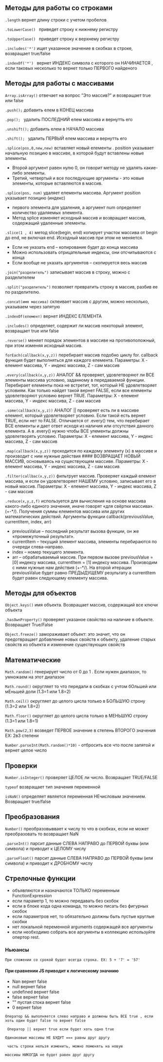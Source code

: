 ## Методы для работы со строками
`.length`                 вернет длину строки с учетом пробелов

`.toLowerCase() `         приведет строку к нижнему регистру

`.toUpperCase() `         приведет строку к верхнему регистру

`.includes('*')`          ищет указанное значение в скобках в строке, возвращает true/false

`.indexOf('*') `          вернет ИНДЕКС символа с которого он НАЧИНАЕТСЯ , если таковых несколько то вернет только ПЕРВОГО найденого

## Методы для работы с массивами

`Array.isArray()` отвечает на вопрос "Это массив?" и возвращает true или false

`.push();`               добавить елем в КОНЕЦ массива 

`.pop(); `               удалить ПОСЛЕДНИЙ елем массива и вернутть его

`.unshift();`             добавить елем в НАЧАЛО массива 

`.shift(); `              удалить ПЕРВЫЙ елем массива и вернутть его

`.splice(pos,0,new,new)`  вставляет новый елементы . position указывает начальную позицию в массиве, в которой будут вставлены новые элементы. 
- Второй аргумент равен нулю 0, он говорит методу не удалять какие-либо элементы.
- Третий, четвертый и все последующие аргументы - это новые элементы, которые вставляются в массив.                       

`.splice(pos, num)`       удаляет елементы массива. Аргумент position указывает позицию (индекс) 
- первого элемента для удаления, а аргумент num определяет количество удаляемых элемента.
- Метод splice изменяет исходный массив и возвращает массив, содержащий удаленные элементы.

`.slice(1 , 4)`  метод slice(begin, end) копирует участок массива от begin до end, не  включая end. Исходный массив при этом не меняется.
 - Если не указать end – копирование будет до конца массива
 - Можно использовать отрицательные индексы, они отсчитываются с конца
 - Если вообще не указать аргументов – скопируется весь массив

`.join("разделитель")`  записывает массив в строку, можно с разделителем

`.split("разделитель")` позволяет превратить строку в массив, разбив ее по разделителю.  

`.concat(имя массива)`  склеивает массив с другим, можно несколько, указываем через запятую

`.indexOf(елемент)`     вернет ИНДЕКС ЕЛЕМЕНТА

`.includes()`    определяет, содержит ли массив некоторый элемент, возвращает true или false   

`.reverse()`  меняет порядок элементов в массиве на противоположный, при этом изменяя исходный массив.

`forEach(callback(x,y,z))`  перебирает массив подобно циклу for. callback функция будет выполняться для каждого елемента. Параметры: X - елемент массива, Y - индекс массива, Z - сам массив

`.every(callback(x,y,z))`    АНАЛОГ && проверяет, удовлетворяют ли ВСЕ элементы массива условию, заданному в передаваемой функции. Перебирает елементы пока не встретит, тот, который НЕ удовлетворяет условиям. Как только найдет такой вернет FALSE, если все елементы удовлетворяют условию вернет TRUE. Параметры: X - елемент массива, Y - индекс массива, Z - сам массив 

`.some(callback(x,y,z))` АНАЛОГ || проверяет есть ли в массиве елемент, который удовлетворяет условию. Если такой есть вернет TRUE, если нет то FALSE. Отличается от .every() тем, что перебирает ВСЕ елементы и дает ответ исходя из наличия или отсутствия данного елемента. А в .every() нужно чтобы ВСЕ улементы должны удовлетворять условию.  Параметры: X - елемент массива, Y - индекс массива, Z - сам массив

`.map(callback(x,y,z))`  проходится по каждому элементу (x) в массиве и производит с ним нужные действия #### ВОЗВРАЩАЕТ НОВЫЙ МАССИВ, основываясь на существующем массиве. Параметры: X - елемент массива, Y - индекс массива, Z - сам массив

`.filter(callbac(x,y,z))`  фильтрует массив. Проверяет каждый елемент массива, и если он удовлетворяет НАШЕМУ условию, записывает его в новый массив. Параметры: X - елемент массива, Y - индекс массива, Z - сам массив

`.reduce(x,y,z,f)`  используется для вычисления на основе массива какого-либо единого значения, иначе говорят «для свёртки массива».(+-*/). Получения суммы елементов массива или других математических действий.
Аргументы функции callback(previousValue, currentItem, index, arr)
- previousValue – последний результат вызова функции, он же «промежуточный результат».
- currentItem – текущий элемент массива, элементы перебираются по очереди слева-направо.
- index – номер текущего элемента.
- arr – обрабатываемый массив.
При первом вызове previousValue = [0] индексу массива, currentItem = [1] индексу массива. Производим с ними нужные нам действия (+-*/). На второй итерации previousValue будет равно ПРЕДЫДУЩЕМУ результату а currentItem будет равен следующему елементу массива. 


## Методы для объектов 

`Object.keys()`  имя объекта. Возвращает массив, содержащий все ключи объекта

`.hasOwnProperty()` проверяет указаное свойство на наличие в объекте. Возвращает True/False

`Object.freeze()`  замораживает объект: это значит, что он предотвращает добавление новых свойств к объекту, удаление старых свойств из объекта и изменение существующих свойств


## Математические

`Math.random()`   генерирует число от 0 до 1 . Если нужен диапазон, то умножаем на этот диапазон

`Math.round()`    округляет то что передали в скобках с учтом бОльшей или мЕньшей доли (1.3=1 или 1.8=2)

`Math.ceil()`   округляет до целого цисла только в БОЛЬШУЮ строну (1.3=2 или 1.8=2)

`Math.floor()`  округляет до целого цисла только в МЕНЬШУЮ строну (1.3=1 или 1.8=1)

`Math.pow(2,3)`    возведет ПЕРВОЕ значение в степень ВТОРОГО значения EX: 2в3 степени 

`Number.parseInt(Math.random()*10)` - отбросить все что после запятой и вернет целое число

## Проверки

`Number.isInteger()`     проверяет ЦЕЛОЕ ли число. Возвращает TRUE/FALSE

`typeof`                 возвращает тип значения переменной

`isNaN()`                определяет является переменная НЕчисловым значением. Возвращает  true/false 

## Преобразования
`Number()`              преобразовыввает к числу то что в скобках, если не может преобразовать то возвращает NaN

`.parseInt()`             парсит данные СЛЕВА НАПРАВО до ПЕРВОЙ буквы (или символа) и приводит к ЦЕЛОМУ числу

`.parseFloat()`           парсит данные СЛЕВА НАПРАВО до ПЕРВОЙ буквы (или символа) и приводит к ДРОБНОМУ числу

## Стрелочные функции
- объявляются и назначаются ТОЛЬКО переменным FunctionExpression
- если параметр 1, то можно передавать без скобок
- если в блоке кода одна команда, то можно писать без фигурных скобок
- если параметров нет, то обязательно должны быть пустые круглые скобки
- нет локальной переменной arguments содержащей все аргументы
- если необходимо собрать все аргументы в коллекцию используйте опертор rest.

### Ньюансы

 `При сложении со срокой будет всегда строка. EX: 5 + '7' = '57'`

#### При сравнении JS приводит к логическому значнию 

- Nan              вернет false
- null             вернет false
- undefined        вернет false
- false            вернет false
- "" пустая стока  вернет false
- 0                вернет false

`Оператор && выполняется слево направо и должены быть ВСЕ true , если хоть один будет false то вернет false`

` Оператор || вернет true если будет хоть одно true`

` Одинаковые массивы НЕ БУДУТ === равны друг другу `

` часть строки нельзя изменить, можно поменять на новую`

`массивы НИКОГДА не будет равен друг другу `
